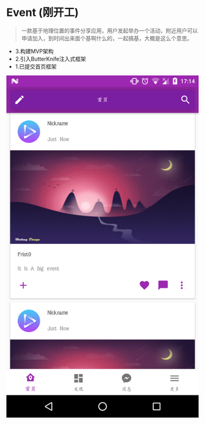 # Event (刚开工)

> 一款基于地理位置的事件分享应用，用户发起举办一个活动，附近用户可以申请加入，到时间出来面个基啊什么的，一起搞基，大概是这么个意思。

- 3.构建MVP架构
- 2.引入ButterKnife注入式框架
- 1.已提交首页框架

![image](https://raw.githubusercontent.com/WaylanPunch/Event/master/Event/Capture/device-2017-03-11-171436.png)
